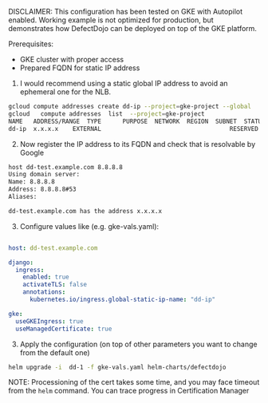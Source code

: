 DISCLAIMER: This configuration has been tested on GKE with Autopilot enabled. Working example is not optimized for production, but demonstrates how DefectDojo can be deployed on top of the GKE platform.

Prerequisites:
- GKE cluster with proper access
- Prepared FQDN for static IP address

1. I would recommend using a static global IP address to avoid an ephemeral one for the NLB.

```bash
gcloud compute addresses create dd-ip --project=gke-project --global
gcloud   compute addresses  list  --project=gke-project
NAME   ADDRESS/RANGE  TYPE      PURPOSE  NETWORK  REGION  SUBNET  STATUS
dd-ip  x.x.x.x    EXTERNAL                                    RESERVED
```

2. Now register the IP address to its FQDN and check that is resolvable by Google

```bash
host dd-test.example.com 8.8.8.8
Using domain server:
Name: 8.8.8.8
Address: 8.8.8.8#53
Aliases:

dd-test.example.com has the address x.x.x.x
```

3. Configure values like (e.g. gke-vals.yaml):

```yaml

host: dd-test.example.com

django:
  ingress:
    enabled: true
    activateTLS: false
    annotations:
      kubernetes.io/ingress.global-static-ip-name: "dd-ip"

gke:
  useGKEIngress: true
  useManagedCertificate: true
```

3. Apply the configuration (on top of other parameters you want to change from the default one)

```bash
helm upgrade -i  dd-1 -f gke-vals.yaml helm-charts/defectdojo
```

NOTE: Processioning of the cert takes some time, and you may face timeout from the `helm` command. You can trace progress in Certification Manager
